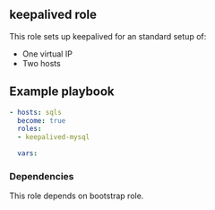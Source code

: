 ## keepalived role

This role sets up keepalived for an standard setup of:

  - One virtual IP
  - Two hosts

## Example playbook

``` yaml
- hosts: sqls
  become: true
  roles:
  - keepalived-mysql

  vars:
 ```

### Dependencies

This role depends on bootstrap role.
